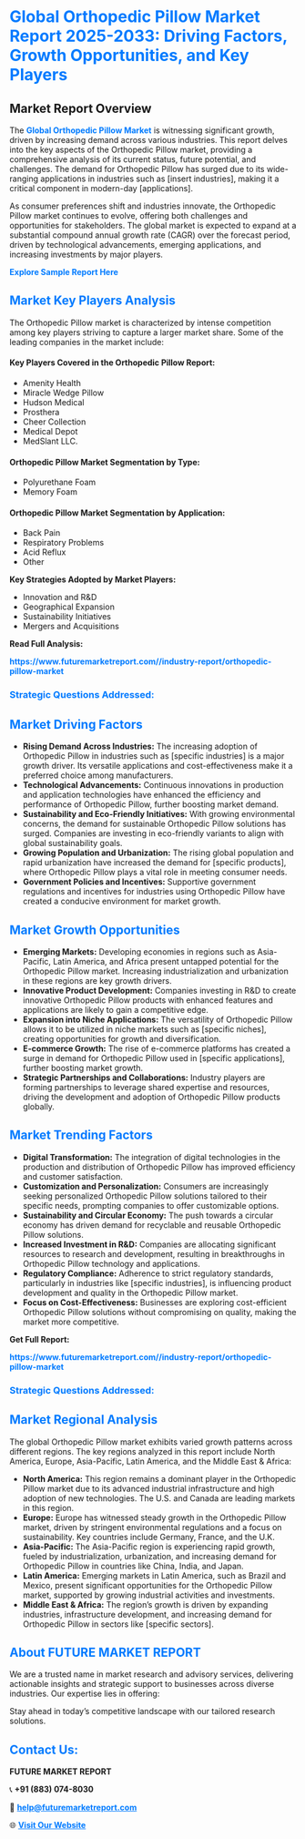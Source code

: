 <h1 style="color: #007BFF;">Global Orthopedic Pillow Market Report 2025-2033: Driving Factors, Growth Opportunities, and Key Players</h1>

<section id="overview">
<h2>Market Report Overview</h2>
<p>The <a href="https://www.futuremarketreport.com//industry-report/orthopedic-pillow-market" style="color: #007BFF; text-decoration: none;"><strong>Global Orthopedic Pillow Market</strong></a> is witnessing significant growth, driven by increasing demand across various industries. This report delves into the key aspects of the Orthopedic Pillow market, providing a comprehensive analysis of its current status, future potential, and challenges. The demand for Orthopedic Pillow has surged due to its wide-ranging applications in industries such as [insert industries], making it a critical component in modern-day [applications].</p>
<p>As consumer preferences shift and industries innovate, the Orthopedic Pillow market continues to evolve, offering both challenges and opportunities for stakeholders. The global market is expected to expand at a substantial compound annual growth rate (CAGR) over the forecast period, driven by technological advancements, emerging applications, and increasing investments by major players.</p>
</section>

<section id="overview">
<p><a href="https://www.futuremarketreport.com//request-sample/reportId=64448" style="color: #007BFF; text-decoration: none;"><strong>Explore Sample Report Here</strong></a></p>
</section>

<section id="key-players">
<h2 style="color: #007BFF;">Market Key Players Analysis</h2>
<p>The Orthopedic Pillow market is characterized by intense competition among key players striving to capture a larger market share. Some of the leading companies in the market include:</p>
<h4>Key Players Covered in the Orthopedic Pillow Report:</h4>
<ul><li>Amenity Health</li><li>Miracle Wedge Pillow</li><li>Hudson Medical</li><li>Prosthera</li><li>Cheer Collection</li><li>Medical Depot</li><li>MedSlant LLC.</li></ul>
<h4>Orthopedic Pillow Market Segmentation by Type:</h4>
<ul><li>Polyurethane Foam</li><li>Memory Foam</li></ul>

<h4>Orthopedic Pillow Market Segmentation by Application:</h4>
<ul><li>Back Pain</li><li>Respiratory Problems</li><li>Acid Reflux</li><li>Other</li></ul>
<p><strong>Key Strategies Adopted by Market Players:</strong></p>
<ul>
<li>Innovation and R&D</li>
<li>Geographical Expansion</li>
<li>Sustainability Initiatives</li>
<li>Mergers and Acquisitions</li>
</ul>
</section>

<section>
<p><strong>Read Full Analysis: </strong></p><a href="https://www.futuremarketreport.com//industry-report/orthopedic-pillow-market" style="color: #007BFF; text-decoration: none;"><strong>https://www.futuremarketreport.com//industry-report/orthopedic-pillow-market</strong></a>
<h3 style="color: #007BFF;">Strategic Questions Addressed:</h3>
</section>

<section id="driving-factors">
<h2 style="color: #007BFF;">Market Driving Factors</h2>
<ul>
<li><strong>Rising Demand Across Industries:</strong> The increasing adoption of Orthopedic Pillow in industries such as [specific industries] is a major growth driver. Its versatile applications and cost-effectiveness make it a preferred choice among manufacturers.</li>
<li><strong>Technological Advancements:</strong> Continuous innovations in production and application technologies have enhanced the efficiency and performance of Orthopedic Pillow, further boosting market demand.</li>
<li><strong>Sustainability and Eco-Friendly Initiatives:</strong> With growing environmental concerns, the demand for sustainable Orthopedic Pillow solutions has surged. Companies are investing in eco-friendly variants to align with global sustainability goals.</li>
<li><strong>Growing Population and Urbanization:</strong> The rising global population and rapid urbanization have increased the demand for [specific products], where Orthopedic Pillow plays a vital role in meeting consumer needs.</li>
<li><strong>Government Policies and Incentives:</strong> Supportive government regulations and incentives for industries using Orthopedic Pillow have created a conducive environment for market growth.</li>
</ul>
</section>

<section id="growth-opportunities">
<h2 style="color: #007BFF;">Market Growth Opportunities</h2>
<ul>
<li><strong>Emerging Markets:</strong> Developing economies in regions such as Asia-Pacific, Latin America, and Africa present untapped potential for the Orthopedic Pillow market. Increasing industrialization and urbanization in these regions are key growth drivers.</li>
<li><strong>Innovative Product Development:</strong> Companies investing in R&D to create innovative Orthopedic Pillow products with enhanced features and applications are likely to gain a competitive edge.</li>
<li><strong>Expansion into Niche Applications:</strong> The versatility of Orthopedic Pillow allows it to be utilized in niche markets such as [specific niches], creating opportunities for growth and diversification.</li>
<li><strong>E-commerce Growth:</strong> The rise of e-commerce platforms has created a surge in demand for Orthopedic Pillow used in [specific applications], further boosting market growth.</li>
<li><strong>Strategic Partnerships and Collaborations:</strong> Industry players are forming partnerships to leverage shared expertise and resources, driving the development and adoption of Orthopedic Pillow products globally.</li>
</ul>
</section>

<section id="trending-factors">
<h2 style="color: #007BFF;">Market Trending Factors</h2>
<ul>
<li><strong>Digital Transformation:</strong> The integration of digital technologies in the production and distribution of Orthopedic Pillow has improved efficiency and customer satisfaction.</li>
<li><strong>Customization and Personalization:</strong> Consumers are increasingly seeking personalized Orthopedic Pillow solutions tailored to their specific needs, prompting companies to offer customizable options.</li>
<li><strong>Sustainability and Circular Economy:</strong> The push towards a circular economy has driven demand for recyclable and reusable Orthopedic Pillow solutions.</li>
<li><strong>Increased Investment in R&D:</strong> Companies are allocating significant resources to research and development, resulting in breakthroughs in Orthopedic Pillow technology and applications.</li>
<li><strong>Regulatory Compliance:</strong> Adherence to strict regulatory standards, particularly in industries like [specific industries], is influencing product development and quality in the Orthopedic Pillow market.</li>
<li><strong>Focus on Cost-Effectiveness:</strong> Businesses are exploring cost-efficient Orthopedic Pillow solutions without compromising on quality, making the market more competitive.</li>
</ul>
</section>

<section>
<p><strong>Get Full Report: </strong></p><a href="https://www.futuremarketreport.com//industry-report/orthopedic-pillow-market" style="color: #007BFF; text-decoration: none;"><strong>https://www.futuremarketreport.com//industry-report/orthopedic-pillow-market</strong></a>
<h3 style="color: #007BFF;">Strategic Questions Addressed:</h3>
</section>


<section id="regional-analysis">
<h2 style="color: #007BFF;">Market Regional Analysis</h2>
<p>The global Orthopedic Pillow market exhibits varied growth patterns across different regions. The key regions analyzed in this report include North America, Europe, Asia-Pacific, Latin America, and the Middle East & Africa:</p>
<ul>
<li><strong>North America:</strong> This region remains a dominant player in the Orthopedic Pillow market due to its advanced industrial infrastructure and high adoption of new technologies. The U.S. and Canada are leading markets in this region.</li>
<li><strong>Europe:</strong> Europe has witnessed steady growth in the Orthopedic Pillow market, driven by stringent environmental regulations and a focus on sustainability. Key countries include Germany, France, and the U.K.</li>
<li><strong>Asia-Pacific:</strong> The Asia-Pacific region is experiencing rapid growth, fueled by industrialization, urbanization, and increasing demand for Orthopedic Pillow in countries like China, India, and Japan.</li>
<li><strong>Latin America:</strong> Emerging markets in Latin America, such as Brazil and Mexico, present significant opportunities for the Orthopedic Pillow market, supported by growing industrial activities and investments.</li>
<li><strong>Middle East & Africa:</strong> The region’s growth is driven by expanding industries, infrastructure development, and increasing demand for Orthopedic Pillow in sectors like [specific sectors].</li>
</ul>
</section>

<footer>
<h2 style="color: #007BFF;">About FUTURE MARKET REPORT</h2>
<p>We are a trusted name in market research and advisory services, delivering actionable insights and strategic support to businesses across diverse industries. Our expertise lies in offering:</p>

<p>Stay ahead in today’s competitive landscape with our tailored research solutions.</p>

<h2 style="color: #007BFF;">Contact Us:</h2>
<p><strong>FUTURE MARKET REPORT</strong></p>
<p>📞 <strong>+91 (883) 074-8030</strong></p>
<p>📧 <strong><a href="mailto:help@futuremarketreport.com" style="color: #007BFF;">help@futuremarketreport.com</a></strong></p>
<p>🌐 <strong><a href="https://www.futuremarketreport.com/" style="color: #007BFF;">Visit Our Website</a></strong></p>
</footer>